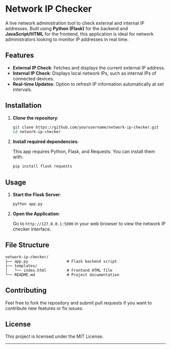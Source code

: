 
# Network IP Checker

A live network administration tool to check external and internal IP addresses. Built using **Python (Flask)** for the backend and **JavaScript/HTML** for the frontend, this application is ideal for network administrators looking to monitor IP addresses in real time.

## Features

- **External IP Check**: Fetches and displays the current external IP address.
- **Internal IP Check**: Displays local network IPs, such as internal IPs of connected devices.
- **Real-time Updates**: Option to refresh IP information automatically at set intervals.

## Installation

1. **Clone the repository**:

   ```bash
   git clone https://github.com/yourusername/network-ip-checker.git
   cd network-ip-checker
   ```

2. **Install required dependencies**:

   This app requires Python, Flask, and Requests. You can install them with:

   ```bash
   pip install flask requests
   ```

## Usage

1. **Start the Flask Server**:

   ```bash
   python app.py
   ```

2. **Open the Application**:

   Go to `http://127.0.0.1:5000` in your web browser to view the network IP checker interface.

## File Structure

```
network-ip-checker/
├── app.py                 # Flask backend script
├── templates/
│   └── index.html         # Frontend HTML file
└── README.md              # Project documentation
```

## Contributing

Feel free to fork the repository and submit pull requests if you want to contribute new features or fix issues.

## License

This project is licensed under the MIT License.

---
